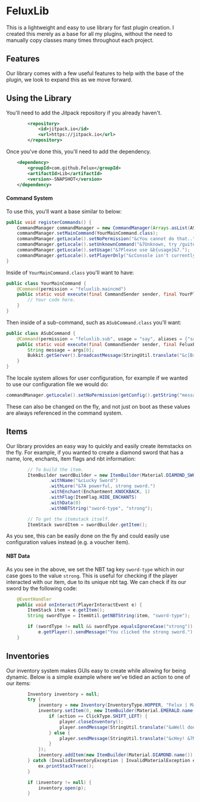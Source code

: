 # FeluxLib
This is a lightweight and easy to use library for fast plugin creation. I created this merely as a base for all my plugins, without the need to manually copy classes many times throughout each project.

## Features
Our library comes with a few useful features to help with the base of the plugin, we look to expand this as we move forward.

## Using the Library
You'll need to add the Jitpack repository if you already haven't.
```xml
		<repository>
		    <id>jitpack.io</id>
		    <url>https://jitpack.io</url>
		</repository>
```

Once you've done this, you'll need to add the dependency.
```xml
	<dependency>
	    <groupId>com.github.Felux</groupId>
	    <artifactId>Lib</artifactId>
	    <version>-SNAPSHOT</version>
	</dependency>
```
#### Command System
To use this, you'll want a base similar to below:
```java
public void registerCommands() {
    CommandManager commandManager = new CommandManager(Arrays.asList(ASubCommand.class), "maincommand", this);
    commandManager.setMainCommand(YourMainCommand.class);
    commandManager.getLocale().setNoPermission("&cYou cannot do that..");
    commandManager.getLocale().setUnknownCommand("&7Unknown, try /guitest help.");
    commandManager.getLocale().setUsage("&7Please use &b{usage}&7.");
    commandManager.getLocale().setPlayerOnly("&cConsole isn't currently supported.");
}
```

Inside of `YourMainCommand.class` you'll want to have:
```java
public class YourMainCommand {
    @Command(permission = "feluxlib.maincmd")
    public static void execute(final CommandSender sender, final YourPlugin plugin, final String[] args) {
        // Your code here.
    }
}
```

Then inside of a sub-command, such as `ASubCommand.class` you'll want:
```java
public class ASubCommand {
    @Command(permission = "feluxlib.sub", usage = "say", aliases = {"say"}, requiredArgs = 1)
    public static void execute(final CommandSender sender, final FeluxPlugin plugin, final String[] args) {
        String message = args[0];
        Bukkit.getServer().broadcastMessage(StringUtil.translate("&c[Broadcast] &7" + message));
    }
}
```

The locale system allows for user configuration, for example if we wanted to use our configuration file we would do:
```java
commandManager.getLocale().setNoPermission(getConfig().getString("messages.permission", "&cNo permission to do that."));
```

These can also be changed on the fly, and not just on boot as these values are always referenced in the command system.

## Items
Our library provides an easy way to quickly and easily create itemstacks on the fly. For example, if you wanted to create a diamond sword that has a name, lore, enchants, item flags and nbt information:
```java
        // To build the item.
        ItemBuilder swordBuilder = new ItemBuilder(Material.DIAMOND_SWORD)
                .withName("&cLucky Sword")
                .withLore("&7A powerful, strong sword.")
                .withEnchant(Enchantment.KNOCKBACK, 1)
                .withFlag(ItemFlag.HIDE_ENCHANTS)
                .withData(0)
                .withNBTString("sword-type", "strong");

        // To get the itemstack itself.
        ItemStack swordItem = swordBuilder.getItem();
```

As you see, this can be easily done on the fly and could easily use configuration values instead (e.g. a voucher item).

#### NBT Data
As you see in the above, we set the NBT tag key `sword-type` which in our case goes to the value `strong`. This is useful for checking if the player interacted with our item, due to its unique nbt tag. We can check if its our sword by the following code:
```java
    @EventHandler
    public void onInteract(PlayerInteractEvent e) {
        ItemStack item = e.getItem();
        String swordType = ItemUtil.getNBTString(item, "sword-type");

        if (swordType != null && swordType.equalsIgnoreCase("strong"))
            e.getPlayer().sendMessage("You clicked the strong sword.");
    }
```

## Inventories
Our inventory system makes GUIs easy to create while allowing for being dynamic. Below is a simple example where we've tidied an action to one of our items:
```java
        Inventory inventory = null;
        try {
            inventory = new Inventory(InventoryType.HOPPER, "Felux | Main Panel", JavaPlugin.getPlugin(FeluxLibPlugin.class));
            inventory.setItem(0, new ItemBuilder(Material.EMERALD.name()).withName("&a&lSome Button").withLore("&7I can only be shift clicked..", "&7Try me!").getItem(), (player, action) -> {
                if (action == ClickType.SHIFT_LEFT) {
                    player.closeInventory();
                    player.sendMessage(StringUtil.translate("&aWell done! &7You did it :)"));
                } else {
                    player.sendMessage(StringUtil.translate("&cHey! &7Nice try attempting to &c" + action.name() + " &7this item.."));
                }
            });
            inventory.addItem(new ItemBuilder(Material.DIAMOND.name()).getItem(), (player, action) -> player.sendMessage("Hi, you interacted with me using " + action.name() + "."));
        } catch (InvalidInventoryException | InvalidMaterialException ex) {
            ex.printStackTrace();
        }

        if (inventory != null) {
            inventory.open(p);
        }
```
